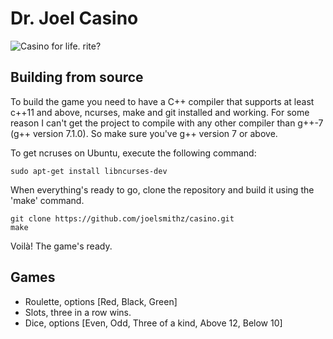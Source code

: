 
# Dr. Joel Casino

![Casino for life. rite?](https://github.com/joelsmithz/casino/blob/master/game.png "Dr. Joel Casino")

## Building from source

To build the game you need to have a C++ compiler that supports at least c++11 and above, ncurses, make and git installed and working.
For some reason I can't get the project to compile with any other compiler than g++-7 (g++ version 7.1.0). So make sure you've g++ version 7 or above.

To get ncruses on Ubuntu, execute the following command:

```
sudo apt-get install libncurses-dev
```

When everything's ready to go, clone the repository and build it using the 'make' command.

```
git clone https://github.com/joelsmithz/casino.git
make
```

Voilà! The game's ready.


## Games

 - Roulette, options [Red, Black, Green]
 - Slots, three in a row wins.
 - Dice, options [Even, Odd, Three of a kind, Above 12, Below 10]

